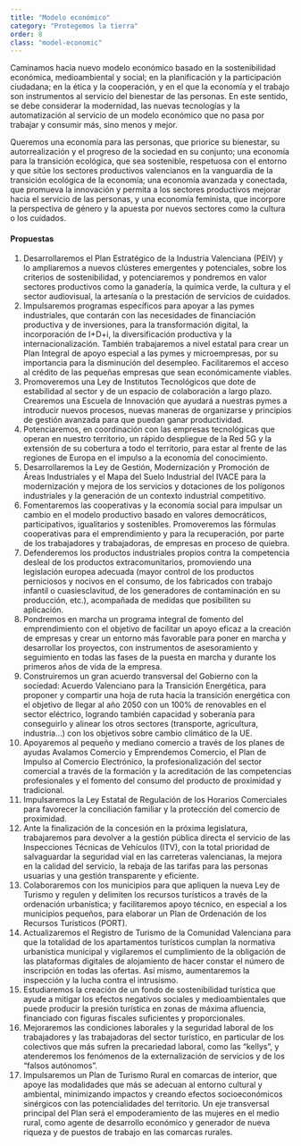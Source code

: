```yaml
---
title: "Modelo económico"
category: "Protegemos la tierra"
order: 8
class: "model-economic"
---
```


<div class="programa-intro">

Caminamos hacia nuevo modelo económico basado en la sostenibilidad económica, medioambiental y social; en la planificación y la participación ciudadana; en la ética y la cooperación, y en el que la economía y el trabajo son instrumentos al servicio del bienestar de las personas. En este sentido, se debe considerar la modernidad, las nuevas tecnologías y la automatización al servicio de un modelo económico que no pasa por trabajar y consumir más, sino menos y mejor. 

Queremos una economía para las personas, que priorice su bienestar, su autorrealización y el progreso de la sociedad en su conjunto; una economía para la transición ecológica, que sea sostenible, respetuosa con el entorno y que sitúe los sectores productivos valencianos en la vanguardia de la transición ecológica de la economía; una economía avanzada y conectada, que promueva la innovación y permita a los sectores productivos mejorar hacia el servicio de las personas, y una economía feminista, que incorpore la perspectiva de género y la apuesta por nuevos sectores como la cultura o los cuidados.

</div>

<div class="programa-box">

#### Propuestas

1.	Desarrollaremos el Plan Estratégico de la Industria Valenciana (PEIV) y lo ampliaremos a nuevos clústeres emergentes y potenciales, sobre los criterios de sostenibilidad, y potenciaremos y pondremos en valor sectores productivos como la ganadería, la química verde, la cultura y el sector audiovisual, la artesanía o la prestación de servicios de cuidados.
2.	Impulsaremos programas específicos para apoyar a las pymes industriales, que contarán con las necesidades de financiación productiva y de inversiones, para la transformación digital, la incorporación de I+D+i, la diversificación productiva y la internacionalización. También trabajaremos a nivel estatal para crear un Plan Integral de apoyo especial a las pymes y microempresas, por su importancia para la disminución del desempleo. Facilitaremos el acceso al crédito de las pequeñas empresas que sean económicamente viables.
3.	Promoveremos una Ley de Institutos Tecnológicos que dote de estabilidad al sector y de un espacio de colaboración a largo plazo. Crearemos una Escuela de Innovación que ayudará a nuestras pymes a introducir nuevos procesos, nuevas maneras de organizarse y principios de gestión avanzada para que puedan ganar productividad.
4.	Potenciaremos, en coordinación con las empresas tecnológicas que operan en nuestro territorio, un rápido despliegue de la Red 5G y la extensión de su cobertura a todo el territorio, para estar al frente de las regiones de Europa en el impulso a la economía del conocimiento.
5.	Desarrollaremos la Ley de Gestión, Modernización y Promoción de Áreas Industriales y el Mapa del Suelo Industrial del IVACE para la modernización y mejora de los servicios y dotaciones de los polígonos industriales y la generación de un contexto industrial competitivo.
6.	Fomentaremos las cooperativas y la economía social para impulsar un cambio en el modelo productivo basado en valores democráticos, participativos, igualitarios y sostenibles. Promoveremos las fórmulas cooperativas para el emprendimiento y para la recuperación, por parte de los trabajadores y trabajadoras, de empresas en proceso de quiebra.
7.	Defenderemos los productos industriales propios contra la competencia desleal de los productos extracomunitarios, promoviendo una legislación europea adecuada (mayor control de los productos perniciosos y nocivos en el consumo, de los fabricados con trabajo infantil o cuasiesclavitud, de los generadores de contaminación en su producción, etc.), acompañada de medidas que posibiliten su aplicación.
8.	Pondremos en marcha un programa integral de fomento del emprendimiento con el objetivo de facilitar un apoyo eficaz a la creación de empresas y crear un entorno más favorable para poner en marcha y desarrollar los proyectos, con instrumentos de asesoramiento y seguimiento en todas las fases de la puesta en marcha y durante los primeros años de vida de la empresa.
9.	Construiremos un gran acuerdo transversal del Gobierno con la sociedad: Acuerdo Valenciano para la Transición Energética, para proponer y compartir una hoja de ruta hacia la transición energética con el objetivo de llegar al año 2050 con un 100% de renovables en el sector eléctrico, logrando también capacidad y soberanía para conseguirlo y alinear los otros sectores (transporte, agricultura, industria...) con los objetivos sobre cambio climático de la UE.
10.	Apoyaremos al pequeño y mediano comercio a través de los planes de ayudas Avalamos Comercio y Emprendemos Comercio, el Plan de Impulso al Comercio Electrónico, la profesionalización del sector comercial a través de la formación y la acreditación de las competencias profesionales y el fomento del consumo del producto de proximidad y tradicional.
11.	Impulsaremos la Ley Estatal de Regulación de los Horarios Comerciales para favorecer la conciliación familiar y la protección del comercio de proximidad.
12.	Ante la finalización de la concesión en la próxima legislatura, trabajaremos para devolver a la gestión pública directa el servicio de las Inspecciones Técnicas de Vehículos (ITV), con la total prioridad de salvaguardar la seguridad vial en las carreteras valencianas, la mejora en la calidad del servicio, la rebaja de las tarifas para las personas usuarias y una gestión transparente y eficiente.
13.	Colaboraremos con los municipios para que apliquen la nueva Ley de Turismo y regulen y delimiten los recursos turísticos a través de la ordenación urbanística; y facilitaremos apoyo técnico, en especial a los municipios pequeños, para elaborar un Plan de Ordenación de los Recursos Turísticos (PORT).
14.	Actualizaremos el Registro de Turismo de la Comunidad Valenciana para que la totalidad de los apartamentos turísticos cumplan la normativa urbanística municipal y vigilaremos el cumplimiento de la obligación de las plataformas digitales de alojamiento de hacer constar el número de inscripción en todas las ofertas. Así mismo, aumentaremos la inspección y la lucha contra el intrusismo.
15.	Estudiaremos la creación de un fondo de sostenibilidad turística que ayude a mitigar los efectos negativos sociales y medioambientales que puede producir la presión turística en zonas de máxima afluencia, financiado con figuras fiscales suficientes y proporcionales. 
16.	Mejoraremos las condiciones laborales y la seguridad laboral de los trabajadores y las trabajadoras del sector turístico, en particular de los colectivos que más sufren la precariedad laboral, como las “kellys”, y atenderemos los fenómenos de la externalización de servicios y de los “falsos autónomos”. 
17.	Impulsaremos un Plan de Turismo Rural en comarcas de interior, que apoye las modalidades que más se adecuan al entorno cultural y ambiental, minimizando impactos y creando efectos socioeconómicos sinérgicos con las potencialidades del territorio. Un eje transversal principal del Plan será el empoderamiento de las mujeres en el medio rural, como agente de desarrollo económico y generador de nueva riqueza y de puestos de trabajo en las comarcas rurales.

</div>